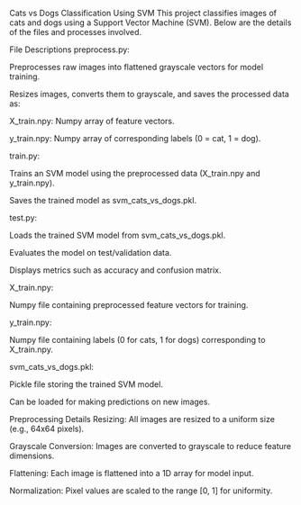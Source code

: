 Cats vs Dogs Classification Using SVM
This project classifies images of cats and dogs using a Support Vector Machine (SVM). Below are the details of the files and processes involved.

File Descriptions
preprocess.py:

Preprocesses raw images into flattened grayscale vectors for model training.

Resizes images, converts them to grayscale, and saves the processed data as:

X_train.npy: Numpy array of feature vectors.

y_train.npy: Numpy array of corresponding labels (0 = cat, 1 = dog).

train.py:

Trains an SVM model using the preprocessed data (X_train.npy and y_train.npy).

Saves the trained model as svm_cats_vs_dogs.pkl.

test.py:

Loads the trained SVM model from svm_cats_vs_dogs.pkl.

Evaluates the model on test/validation data.

Displays metrics such as accuracy and confusion matrix.

X_train.npy:

Numpy file containing preprocessed feature vectors for training.

y_train.npy:

Numpy file containing labels (0 for cats, 1 for dogs) corresponding to X_train.npy.

svm_cats_vs_dogs.pkl:

Pickle file storing the trained SVM model.

Can be loaded for making predictions on new images.

Preprocessing Details
Resizing: All images are resized to a uniform size (e.g., 64x64 pixels).

Grayscale Conversion: Images are converted to grayscale to reduce feature dimensions.

Flattening: Each image is flattened into a 1D array for model input.

Normalization: Pixel values are scaled to the range [0, 1] for uniformity.
